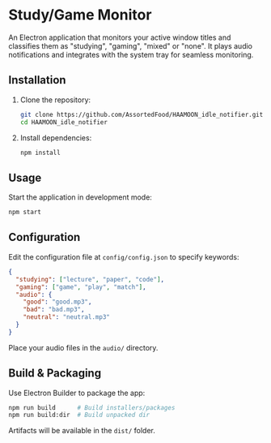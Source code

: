 # Study/Game Monitor

An Electron application that monitors your active window titles and classifies them as "studying", "gaming", "mixed" or "none". It plays audio notifications and integrates with the system tray for seamless monitoring.

## Installation

1. Clone the repository:
   ```bash
   git clone https://github.com/AssortedFood/HAAMOON_idle_notifier.git
   cd HAAMOON_idle_notifier
   ```
2. Install dependencies:
   ```bash
   npm install
   ```

## Usage

Start the application in development mode:
```bash
npm start
```

## Configuration

Edit the configuration file at `config/config.json` to specify keywords:
```json
{
  "studying": ["lecture", "paper", "code"],
  "gaming": ["game", "play", "match"],
  "audio": {
    "good": "good.mp3",
    "bad": "bad.mp3",
    "neutral": "neutral.mp3"
  }
}
```
Place your audio files in the `audio/` directory.

## Build & Packaging

Use Electron Builder to package the app:
```bash
npm run build      # Build installers/packages
npm run build:dir  # Build unpacked dir
```
Artifacts will be available in the `dist/` folder.